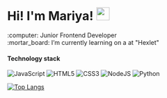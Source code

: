 <h1>
  Hi! I'm Mariya!
  <img src="https://media.giphy.com/media/v1.Y2lkPTc5MGI3NjExYjM5ZTI1ZDY2ZDE5NGIxZmIwMzgzZWZmYmE3MGExNTEyNTZkNmY1MiZjdD1z/TsKxjehYiVEooXxfdt/giphy.gif" width="30px"/>
</h1>
 <span>:computer: Junior Frontend Developer</span>
 <div>:mortar_board: I’m currently learning on a at "Hexlet"</div>

 
 
#### Technology stack

![JavaScript](https://img.shields.io/badge/javascript-%23323330.svg?style=for-the-badge&logo=javascript&logoColor=%23F7DF1E)
![HTML5](https://img.shields.io/badge/html5-%23E34F26.svg?style=for-the-badge&logo=html5&logoColor=white)
![CSS3](https://img.shields.io/badge/css3-%231572B6.svg?style=for-the-badge&logo=css3&logoColor=white)
![NodeJS](https://img.shields.io/badge/node.js-6DA55F?style=for-the-badge&logo=node.js&logoColor=white)
![Python](https://img.shields.io/badge/python-3670A0?style=for-the-badge&logo=python&logoColor=ffdd54)


[![Top Langs](https://github-readme-stats.vercel.app/api/top-langs/?username=MBelinskaya&layout=compact)](https://github.com/MBelinskaya/github-readme-stats)
